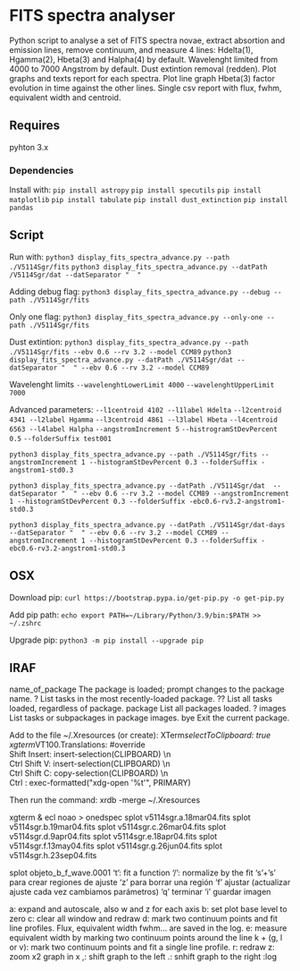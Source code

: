 # FITS spectra analyser
Python script to analyse a set of FITS spectra novae, extract absortion and emission lines, remove continuum, and measure 4 lines: Hdelta(1), Hgamma(2), Hbeta(3) and Halpha(4) by default.
Wavelenght limited from 4000 to 7000 Angstrom by default.
Dust extintion removal (redden).
Plot graphs and texts report for each spectra.
Plot line graph Hbeta(3) factor evolution in time against the other lines. 
Single csv report with flux, fwhm, equivalent width and centroid.

## Requires
pyhton 3.x

### Dependencies
Install with:
`pip install astropy`
`pip install specutils`
`pip install matplotlib`
`pip install tabulate`
`pip install dust_extinction`
`pip install pandas`

## Script
Run with:
`python3 display_fits_spectra_advance.py --path ./V5114Sgr/fits`
`python3 display_fits_spectra_advance.py --datPath /V5114Sgr/dat --datSeparator "  "`

Adding debug flag:
`python3 display_fits_spectra_advance.py --debug --path ./V5114Sgr/fits`

Only one flag:
`python3 display_fits_spectra_advance.py --only-one --path ./V5114Sgr/fits`

Dust extintion:
`python3 display_fits_spectra_advance.py --path ./V5114Sgr/fits --ebv 0.6 --rv 3.2 --model CCM89`
`python3 display_fits_spectra_advance.py --datPath ./V5114Sgr/dat --datSeparator "  " --ebv 0.6 --rv 3.2 --model CCM89`

Wavelenght limits
`--wavelenghtLowerLimit 4000`
`--wavelenghtUpperLimit 7000`

Advanced parameters:
`--l1centroid 4102 --l1label Hdelta`
`--l2centroid 4341 --l2label Hgamma`
`--l3centroid 4861 --l3label Hbeta`
`--l4centroid 6563 --l4label Halpha`
`--angstromIncrement 5`
`--histrogramStDevPercent 0.5`
`--folderSuffix test001`

`python3 display_fits_spectra_advance.py --path ./V5114Sgr/fits --angstromIncrement 1 --histogramStDevPercent 0.3 --folderSuffix -angstrom1-std0.3`

`python3 display_fits_spectra_advance.py --datPath ./V5114Sgr/dat  --datSeparator "  " --ebv 0.6 --rv 3.2 --model CCM89 --angstromIncrement 1 --histogramStDevPercent 0.3 --folderSuffix -ebc0.6-rv3.2-angstrom1-std0.3`

`python3 display_fits_spectra_advance.py --datPath ./V5114Sgr/dat-days  --datSeparator "  " --ebv 0.6 --rv 3.2 --model CCM89 --angstromIncrement 1 --histogramStDevPercent 0.3 --folderSuffix -ebc0.6-rv3.2-angstrom1-std0.3`

## OSX
Download pip:
`curl https://bootstrap.pypa.io/get-pip.py -o get-pip.py`

Add pip path:
`echo export PATH=~/Library/Python/3.9/bin:$PATH >> ~/.zshrc`

Upgrade pip:
`python3 -m pip install --upgrade pip`


## IRAF
name_of_package	The package is loaded; prompt changes to the package name.
?	List tasks in the most recently-loaded package.
??	List all tasks loaded, regardless of package.
package	List all packages loaded.
? images	List tasks or subpackages in package images.
bye	Exit the current package.

Add to the file ~/.Xresources (or create):
XTerm*selectToClipboard: true
xgterm*VT100.Translations: #override \
      Shift <KeyPress> Insert: insert-selection(CLIPBOARD) \n\
      Ctrl Shift <Key>V:    insert-selection(CLIPBOARD) \n\
      Ctrl Shift <Key>C:    copy-selection(CLIPBOARD) \n\
      Ctrl <Btn1Up>: exec-formatted("xdg-open '%t'", PRIMARY)

Then run the command:
xrdb -merge ~/.Xresources

xgterm &
ecl
noao > onedspec
splot v5114sgr.a.18mar04.fits
splot v5114sgr.b.19mar04.fits
splot v5114sgr.c.26mar04.fits
splot v5114sgr.d.9apr04.fits
splot v5114sgr.e.18apr04.fits
splot v5114sgr.f.13may04.fits
splot v5114sgr.g.26jun04.fits
splot v5114sgr.h.23sep04.fits



splot objeto_b_f_wave.0001
‘t’: fit a function
‘/’: normalize by the fit
‘s’+’s’ para crear regiones de ajuste ‘z’ para borrar una región
‘f’ ajustar (actualizar ajuste cada vez
cambiamos parámetros) ‘q’ terminar
‘i’ guardar imagen

a: expand and autoscale, also w and z for each axis
b: set plot base level to zero
c: clear all window and redraw
d: mark two continuum points and fit line profiles. Flux, equivalent width fwhm... are saved in the log.
e: measure equivalent width by marking two continuum points around the line
k + (g, l or v): mark two continuum points and fit a single line profile.
r: redraw
z: zoom x2 graph in x
,: shift graph to the left
.: snhift graph to the right
:log
